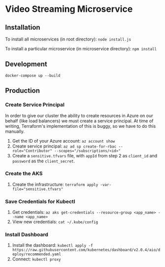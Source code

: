 # Video Streaming Microservice

## Installation

To install all microservices (in root directory): `node install.js`

To install a particular microservice (in microservice directory): `npm install`

## Development

`docker-compose up --build`

## Production

### Create Service Principal

In order to give our cluster the ability to create resources in Azure on our behalf (like load balancers) we must create a service principal. At time of writing, Terraform's implementation of this is buggy, so we have to do this manually.

1. Get the ID of your Azure account: `az account show`
2. Create service principal: `az ad sp create-for-rbac --role="Contributor" --scopes="/subscriptions/<id>"`
3. Create a `sensitive.tfvars` file, with `appId` from step 2 as `client_id` and `password` as the `client_secret`.

### Create the AKS
1. Create the infrastructure: `terraform apply -var-file="sensitive.tfvars"`

### Save Credentials for Kubectl
1. Get credentials: `az aks get-credentials --resource-group <app_name> --name <app_name>`
2. View new credentials: `cat ~/.kube/config`

### Install Dashboard
1. Install the dashboard: `kubectl apply -f https://raw.githubusercontent.com/kubernetes/dashboard/v2.0.4/aio/deploy/recommended.yaml`
2. Connect: `kubectl proxy`
